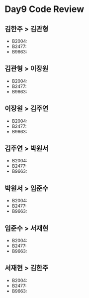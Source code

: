 # Day9 Code Review

## 김한주 > 김관형
- B2004:
- B2477:
- B9663:

## 김관형 > 이장원
- B2004:
- B2477:
- B9663:

## 이장원 > 김주연
- B2004:
- B2477:
- B9663:

## 김주연 > 박원서
- B2004:
- B2477:
- B9663:

## 박원서 > 임준수
- B2004:
- B2477:
- B9663:

## 임준수 > 서재현
- B2004:
- B2477:
- B9663:

## 서재현 > 김한주
- B2004:
- B2477:
- B9663:
